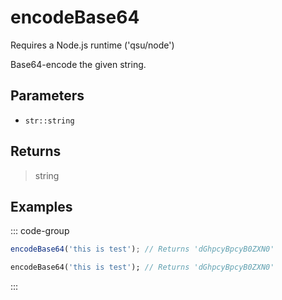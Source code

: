 # encodeBase64 <Badge type="tip" text="JavaScript" /><Badge type="info" text="Dart" />

<span class="node-required">Requires a Node.js runtime ('qsu/node')</span>

Base64-encode the given string.

## Parameters

- `str::string`

## Returns

> string

## Examples

::: code-group

```javascript [JavaScript]
encodeBase64('this is test'); // Returns 'dGhpcyBpcyB0ZXN0'
```

```dart [Dart]
encodeBase64('this is test'); // Returns 'dGhpcyBpcyB0ZXN0'
```

:::
